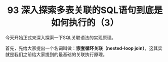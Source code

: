 <h1 align="center">93 深入探索多表关联的SQL语句到底是如何执行的（3）</h1>



今天开始正式来深入探索一下SQL关联语法的实现原理。

首先，先给大家提出一个名词叫做：**嵌套循环关联（nested-loop join）**，这其实就是我们之前给大家提到的最基础的关联执行原理。

